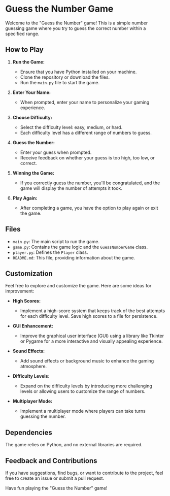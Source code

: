 # Guess the Number Game

Welcome to the "Guess the Number" game! This is a simple number guessing game where you try to guess the correct number within a specified range.

## How to Play

1. **Run the Game:**
   - Ensure that you have Python installed on your machine.
   - Clone the repository or download the files.
   - Run the `main.py` file to start the game.

2. **Enter Your Name:**
   - When prompted, enter your name to personalize your gaming experience.

3. **Choose Difficulty:**
   - Select the difficulty level: easy, medium, or hard.
   - Each difficulty level has a different range of numbers to guess.

4. **Guess the Number:**
   - Enter your guess when prompted.
   - Receive feedback on whether your guess is too high, too low, or correct.

5. **Winning the Game:**
   - If you correctly guess the number, you'll be congratulated, and the game will display the number of attempts it took.

6. **Play Again:**
   - After completing a game, you have the option to play again or exit the game.

## Files

- `main.py`: The main script to run the game.
- `game.py`: Contains the game logic and the `GuessNumberGame` class.
- `player.py`: Defines the `Player` class.
- `README.md`: This file, providing information about the game.

## Customization

Feel free to explore and customize the game. Here are some ideas for improvement:

- **High Scores:**
  - Implement a high-score system that keeps track of the best attempts for each difficulty level. Save high scores to a file for persistence.

- **GUI Enhancement:**
  - Improve the graphical user interface (GUI) using a library like Tkinter or Pygame for a more interactive and visually appealing experience.

- **Sound Effects:**
  - Add sound effects or background music to enhance the gaming atmosphere.

- **Difficulty Levels:**
  - Expand on the difficulty levels by introducing more challenging levels or allowing users to customize the range of numbers.

- **Multiplayer Mode:**
  - Implement a multiplayer mode where players can take turns guessing the number.


## Dependencies

The game relies on Python, and no external libraries are required.

## Feedback and Contributions

If you have suggestions, find bugs, or want to contribute to the project, feel free to create an issue or submit a pull request.

Have fun playing the "Guess the Number" game!
